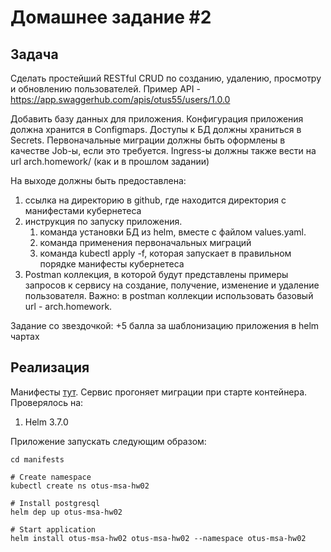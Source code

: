 # Домашнее задание #2

## Задача

Сделать простейший RESTful CRUD по созданию, удалению, просмотру и обновлению пользователей. 
Пример API  - https://app.swaggerhub.com/apis/otus55/users/1.0.0 

Добавить базу данных для приложения.
Конфигурация приложения должна хранится в Configmaps. 
Доступы к БД должны храниться в Secrets.
Первоначальные миграции должны быть оформлены в качестве Job-ы, если это требуется.
Ingress-ы должны также вести на url arch.homework/ (как и в прошлом задании)

На выходе должны быть предоставлена:

1. ссылка на директорию в github, где находится директория с манифестами кубернетеса 
2. инструкция по запуску приложения.
   1. команда установки БД из helm, вместе с файлом values.yaml.
   2. команда применения первоначальных миграций
   3. команда kubectl apply -f, которая запускает в правильном порядке манифесты кубернетеса
4. Postman коллекция, в которой будут представлены примеры запросов к сервису на создание, получение, изменение и удаление пользователя. Важно: в postman коллекции использовать базовый url - arch.homework.

Задание со звездочкой:
+5 балла за шаблонизацию приложения в helm чартах

## Реализация

Манифесты [тут](manifests). Сервис прогоняет миграции при старте контейнера.
Проверялось на:

1. Helm 3.7.0

Приложение запускать следующим образом:

```shell
cd manifests

# Create namespace
kubectl create ns otus-msa-hw02

# Install postgresql
helm dep up otus-msa-hw02

# Start application
helm install otus-msa-hw02 otus-msa-hw02 --namespace otus-msa-hw02
```

